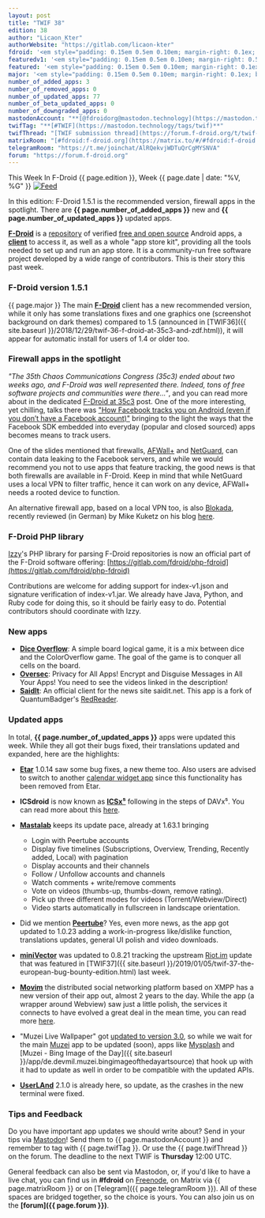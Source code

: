 ```yaml
---
layout: post
title: "TWIF 38"
edition: 38
author: "Licaon_Kter"
authorWebsite: "https://gitlab.com/licaon-kter"
fdroid: '<em style="padding: 0.15em 0.5em 0.10em; margin-right: 0.1ex; border-style: solid; border-width: medium; border-radius: 1em; color: #0d47a1; font-style: normal; font-weight: bold;">F-Droid</em>'
featuredv1: '<em style="padding: 0.15em 0.5em 0.10em; margin-right: 0.5ex; box-shadow: 0.1em 0.05em 0.1em rgba(0, 0, 0, 0.3); border-radius: 1em; color: black; background: linear-gradient(orange, yellow);">Featured</em>'
featured: '<em style="padding: 0.15em 0.5em 0.10em; margin-right: 0.1ex; border-style: solid; border-width: medium; border-radius: 1em; color: orange; font-style: normal; font-weight: bold;">Featured</em>'
major: '<em style="padding: 0.15em 0.5em 0.10em; margin-right: 0.1ex; border-style: solid; border-width: medium; border-radius: 1em; color: #8ab000; font-style: normal; font-weight: bold;">Major</em>'
number_of_added_apps: 3
number_of_removed_apps: 0
number_of_updated_apps: 77
number_of_beta_updated_apps: 0
number_of_downgraded_apps: 0
mastodonAccount: "**[@fdroidorg@mastodon.technology](https://mastodon.technology/@fdroidorg)**"
twifTag: "**[#TWIF](https://mastodon.technology/tags/twif)**"
twifThread: "[TWIF submission thread](https://forum.f-droid.org/t/twif-submission-thread)"
matrixRoom: "[#fdroid:f-droid.org](https://matrix.to/#/#fdroid:f-droid.org)"
telegramRoom: "https://t.me/joinchat/AlRQekvjWDTuQrCgMYSNVA"
forum: "https://forum.f-droid.org"
---
```


This Week In F-Droid {{ page.edition }}, Week {{ page.date | date: "%V, %G" }} <a href="{{ site.baseurl }}/feed.xml"><img src="{% asset Feed-icon-16x16.png %}" alt="Feed"></a>

In this edition: F-Droid 1.5.1 is the recommended version, firewall apps in the spotlight.
There are **{{ page.number_of_added_apps }}** new and **{{ page.number_of_updated_apps }}** updated apps.

<!--more-->

**[F-Droid](https://f-droid.org/)** is a [repository](https://f-droid.org/packages/) of verified [free and open source](https://en.wikipedia.org/wiki/Free_and_open-source_software) Android apps, a **[client](https://f-droid.org/packages/org.fdroid.fdroid/)** to access it, as well as a whole "app store kit", providing all the tools needed to set up and run an app store. It is a community-run free software project developed by a wide range of contributors. This is their story this past week.

### F-Droid version 1.5.1

{{ page.major }} The main **[F-Droid](https://f-droid.org/packages/org.fdroid.fdroid/)** client has a new recommended version, while it only has some translations fixes and one graphics one (screenshot background on dark themes) compared to 1.5 (announced in [TWIF36]({{ site.baseurl }}/2018/12/29/twif-36-f-droid-at-35c3-and-zdf.html)), it will appear for automatic install for users of 1.4 or older too.

### Firewall apps in the spotlight

_"The 35th Chaos Communications Congress (35c3) ended about two weeks ago, and F-Droid was well represented there. Indeed, tons of free software projects and communities were there..."_, and you can read more about in the dedicated [F-Droid at 35c3](https://fdroid.gitlab.io/fdroid-website/en/2019/01/11/fdroid-at-35c3.html) post. One of the more interesting, yet chilling, talks there was ["How Facebook tracks you on Android (even if you don’t have a Facebook account)"](https://media.ccc.de/v/35c3-9941-how_facebook_tracks_you_on_android) bringing to the light the ways that the Facebook SDK embedded into everyday (popular and closed sourced) apps becomes means to track users.

One of the slides mentioned that firewalls, [AFWall+](https://f-droid.org/packages/dev.ukanth.ufirewall/) and [NetGuard](https://f-droid.org/packages/eu.faircode.netguard/), can contain data leaking to the Facebook servers, and while we would recommend you not to use apps that feature tracking, the good news is that both firewalls are available in F-Droid. Keep in mind that while NetGuard uses a local VPN to filter traffic, hence it can work on any device, AFWall+ needs a rooted device to function.

An alternative firewall app, based on a local VPN too, is also [Blokada](https://f-droid.org/packages/org.blokada.alarm/), recently reviewed (in German) by Mike Kuketz on his blog [here](https://www.kuketz-blog.de/blokada-tracking-und-werbung-unter-android-unterbinden/).

### F-Droid PHP library

[Izzy](https://android.izzysoft.de)'s PHP library for parsing F-Droid repositories is now an official part of the F-Droid software offering: [https://gitlab.com/fdroid/php-fdroid](https://gitlab.com/fdroid/php-fdroid)

Contributions are welcome for adding support for index-v1.json and signature verification of index-v1.jar. We already have Java, Python, and Ruby code for doing this, so it should be fairly easy to do. Potential contributors should coordinate with Izzy.

### New apps

* **[Dice Overflow](https://f-droid.org/packages/eu.veldsoft.dice.overflow/)**: A simple board logical game, it is a mix between dice and the ColorOverflow game. The goal of the game is to conquer all cells on the board.
* **[Oversec](https://f-droid.org/packages/io.oversec.one/)**: Privacy for All Apps! Encrypt and Disguise Messages in All Your Apps! You need to see the videos linked in the description! 
* **[SaidIt](https://f-droid.org/packages/org.saiditnet.redreader/)**: An official client for the news site saidit.net. This app is a fork of QuantumBadger's [RedReader](https://f-droid.org/packages/org.quantumbadger.redreader/).

### Updated apps

In total, **{{ page.number_of_updated_apps }}** apps were updated this week. While they all got their bugs fixed, their translations updated and expanded, here are the highlights:

* **[Etar](https://f-droid.org/packages/ws.xsoh.etar/)** 1.0.14 saw some bug fixes, a new theme too. Also users are advised to switch to another [calendar widget app](https://f-droid.org/packages/com.plusonelabs.calendar/) since this functionality has been removed from Etar.

* **ICSdroid** is now known as **[ICSx⁵](https://f-droid.org/packages/at.bitfire.icsdroid/)** following in the steps of DAVx⁵. You can read more about this [here](https://www.davx5.com/faq/general/what-does-davx5-stand-for).

* **[Mastalab](https://f-droid.org/packages/fr.gouv.etalab.mastodon/)** keeps its update pace, already at 1.63.1 bringing
  * Login with Peertube accounts
  * Display five timelines (Subscriptions, Overview, Trending, Recently added, Local) with pagination
  * Display accounts and their channels
  * Follow / Unfollow accounts and channels
  * Watch comments + write/remove comments
  * Vote on videos (thumbs-up, thumbs-down, remove rating).
  * Pick up three different modes for videos (Torrent/Webview/Direct)
  * Video starts automatically in fullscreen in landscape orientation.

* Did we mention **[Peertube](https://f-droid.org/packages/net.schueller.peertube/)**? Yes, even more news, as the app got updated to 1.0.23 adding a work-in-progress like/dislike function, translations updates, general UI polish and video downloads.

* **[miniVector](https://f-droid.org/packages/com.lavadip.miniVector/)** was updated to 0.8.21 tracking the upstream [Riot.im](https://f-droid.org/packages/im.vector.alpha/) update that was featured in [TWIF37]({{ site.baseurl }}/2019/01/05/twif-37-the-european-bug-bounty-edition.html) last week.

* **[Movim](https://f-droid.org/packages/com.movim.movim/)** the distributed social networking platform based on XMPP has a new version of their app out, almost 2 years to the day. While the app (a wrapper around Webview) saw just a little polish, the services it connects to have evolved a great deal in the mean time, you can read more [here](https://nl.movim.eu/?node/pubsub.movim.eu/Movim/movim-0-14-scotty-anniversary-edition-J8qk3N).

* "Muzei Live Wallpaper" got [updated to version 3.0](https://medium.com/muzei/announcing-muzei-live-wallpaper-3-0-d167dd5795a4), so while we wait for the main [Muzei](https://f-droid.org/packages/net.nurik.roman.muzei/) app to be updated (soon), apps like [Mysplash](https://f-droid.org/packages/com.wangdaye.mysplash/) and [Muzei - Bing Image of the Day]({{ site.baseurl }}/app/de.devmil.muzei.bingimageofthedayartsource) that hook up with it had to update as well in order to be compatible with the updated APIs.

* **[UserLAnd](https://f-droid.org/packages/tech.ula/)** 2.1.0 is already here, so update, as the crashes in the new terminal were fixed.

### Tips and Feedback

Do you have important app updates we should write about? Send in your tips via [Mastodon](https://joinmastodon.org)! Send them to {{ page.mastodonAccount }} and remember to tag with {{ page.twifTag }}. Or use the {{ page.twifThread }} on the forum. The deadline to the next TWIF is **Thursday** 12:00 UTC.

General feedback can also be sent via Mastodon, or, if you'd like to have a live chat, you can find us in **#fdroid** on [Freenode](https://freenode.net), on Matrix via {{ page.matrixRoom }} or on [Telegram]({{ page.telegramRoom }}). All of these spaces are bridged together, so the choice is yours. You can also join us on the **[forum]({{ page.forum }})**.
